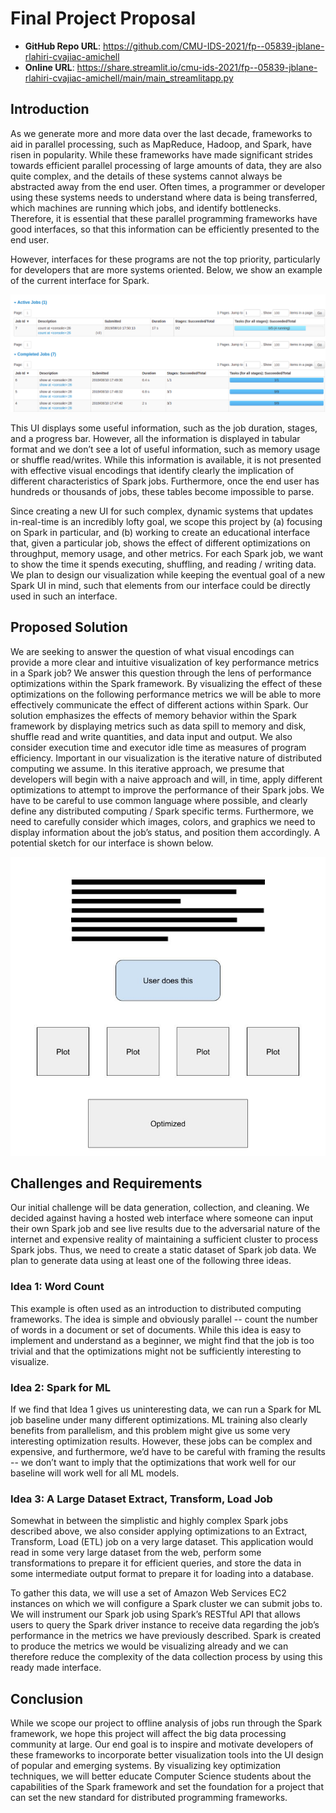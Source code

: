 # Final Project Proposal

* **GitHub Repo URL**: https://github.com/CMU-IDS-2021/fp--05839-jblane-rlahiri-cvajiac-amichell
* **Online URL**:  https://share.streamlit.io/cmu-ids-2021/fp--05839-jblane-rlahiri-cvajiac-amichell/main/main_streamlitapp.py

## Introduction

As we generate more and more data over the last decade, frameworks to aid in parallel processing, such as MapReduce, Hadoop, and Spark, have risen in popularity. While these frameworks have made significant strides towards efficient parallel processing of large amounts of data, they are also quite complex, and the details of these systems cannot always be abstracted away from the end user. Often times, a programmer or developer using these systems needs to understand where data is being transferred, which machines are running which jobs, and identify bottlenecks. Therefore, it is essential that these parallel programming frameworks have good interfaces, so that this information can be efficiently presented to the end user.

However, interfaces for these programs are not the top priority, particularly for developers that are more systems oriented. Below, we show an example of the current interface for Spark.

![Current UI](job_example.png)

This UI displays some useful information, such as the job duration, stages, and a progress bar. However, all the information is displayed in tabular format and we don’t see a lot of useful information, such as memory usage or shuffle read/writes. While this information is available, it is not presented with effective visual encodings that identify clearly the implication of different characteristics of Spark jobs.  Furthermore, once the end user has hundreds or thousands of jobs, these tables become impossible to parse.

Since creating a new UI for such complex, dynamic systems that updates in-real-time is an incredibly lofty goal, we scope this project by (a) focusing on Spark in particular, and (b) working to create an educational interface that, given a particular job, shows the effect of different optimizations on throughput, memory usage, and other metrics. For each Spark job, we want to show the time it spends executing, shuffling, and reading / writing data. We plan to design our visualization while keeping the eventual goal of a new Spark UI in mind, such that elements from our interface could be directly used in such an interface.

## Proposed Solution

We are seeking to answer the question of what visual encodings can provide a more clear and intuitive visualization of key performance metrics in a Spark job?  We answer this question through the lens of performance optimizations within the Spark framework.  By visualizing the effect of these optimizations on the following performance metrics we will be able to more effectively communicate the effect of different actions within Spark.  Our solution emphasizes the effects of memory behavior within the Spark framework by displaying metrics such as data spill to memory and disk, shuffle read and write quantities, and data input and output.  We also consider execution time and executor idle time as measures of program efficiency.  Important in our visualization is the iterative nature of distributed computing we assume.  In this iterative approach, we presume that developers will begin with a naive approach and will, in time, apply different optimizations to attempt to improve the performance of their Spark jobs.  We have to be careful to use common language where possible, and clearly define any distributed computing / Spark specific terms. Furthermore, we need to carefully consider which images, colors, and graphics we need to display information about the job’s status, and position them accordingly. A potential sketch for our interface is shown below.

![Proposed UI](Project_Proposal_Sketch.jpg)

## Challenges and Requirements

Our initial challenge will be data generation, collection, and cleaning. We decided against having a hosted web interface where someone can input their own Spark job and see live results due to the adversarial nature of the internet and expensive reality of maintaining a sufficient cluster to process Spark jobs. Thus, we need to create a static dataset of Spark job data. We plan to generate data using at least one of the following three ideas.

### Idea 1: Word Count

This example is often used as an introduction to distributed computing frameworks. The idea is simple and obviously parallel -- count the number of words in a document or set of documents. While this idea is easy to implement and understand as a beginner, we might find that the job is too trivial and that the optimizations might not be sufficiently interesting to visualize.

### Idea 2: Spark for ML

If we find that Idea 1 gives us uninteresting data, we can run a Spark for ML job baseline under many different optimizations. ML training also clearly benefits from parallelism, and this problem might give us some very interesting optimization results. However, these jobs can be complex and expensive, and furthermore, we’d have to be careful with framing the results -- we don’t want to imply that the optimizations that work well for our baseline will work well for all ML models.

### Idea 3: A Large Dataset Extract, Transform, Load Job

Somewhat in between the simplistic and highly complex Spark jobs described above, we also consider applying optimizations to an Extract, Transform, Load (ETL) job on a very large dataset.  This application would read in some very large dataset from the web, perform some transformations to prepare it for efficient queries, and store the data in some intermediate output format to prepare it for loading into a database.

To gather this data, we will use a set of Amazon Web Services EC2 instances on which we will configure a Spark cluster we can submit jobs to.  We will instrument our Spark job using Spark’s RESTful API that allows users to query the Spark driver instance to receive data regarding the job’s performance in the metrics we have previously described.  Spark is created to produce the metrics we would be visualizing already and we can therefore reduce the complexity of the data collection process by using this ready made interface.

## Conclusion

While we scope our project to offline analysis of jobs run through the Spark framework, we hope this project will affect the big data processing community at large. Our end goal is to inspire and motivate developers of these frameworks to incorporate better visualization tools into the UI design of popular and emerging systems.  By visualizing key optimization techniques, we will better educate Computer Science students about the capabilities of the Spark framework and set the foundation for a project that can set the new standard for distributed programming frameworks.
